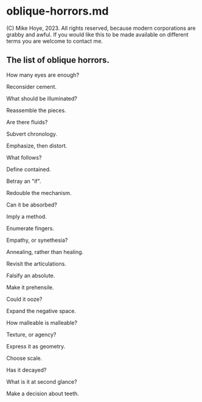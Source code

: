 # oblique-horrors.md

(C) Mike Hoye, 2023. All rights reserved, because modern corporations are grabby and awful. 
    If you would like this to be made available on different terms you are welcome to contact me.

## The list of oblique horrors.

How many eyes are enough?

Reconsider cement.

What should be illuminated?

Reassemble the pieces.

Are there fluids?

Subvert chronology.

Emphasize, then distort.

What follows?

Define contained.

Betray an "if".

Redouble the mechanism.

Can it be absorbed?

Imply a method.

Enumerate fingers.

Empathy, or synethesia?

Annealing, rather than healing.

Revisit the articulations.

Falsify an absolute.

Make it prehensile.

Could it ooze?

Expand the negative space.

How malleable is malleable?

Texture, or agency?

Express it as geometry.

Choose scale.

Has it decayed?

What is it at second glance?

Make a decision about teeth.


